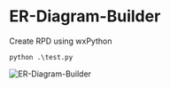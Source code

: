 # ER-Diagram-Builder
Create RPD using wxPython


```python .\test.py```


![ER-Diagram-Builder](docs/screenshot/screenshot_1.png "ER-Diagram-Builder")


